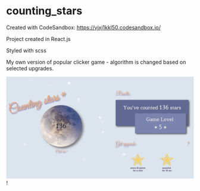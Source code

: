 # counting_stars

Created with CodeSandbox:
https://vjxj1kkl50.codesandbox.io/

Project created in React.js

Styled with scss

My own version of popular clicker game - algorithm is changed based on selected upgrades. 



![Screenshot](/clicker_screen.png) !

